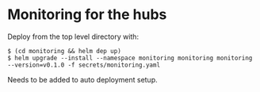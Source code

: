 # Monitoring for the hubs

Deploy from the top level directory with:
```
$ (cd monitoring && helm dep up)
$ helm upgrade --install --namespace monitoring monitoring monitoring --version=v0.1.0 -f secrets/monitoring.yaml
```
Needs to be added to auto deployment setup.
